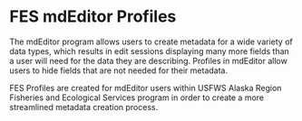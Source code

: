 # FES mdEditor Profiles

The mdEditor program allows users to create metadata for a wide variety of data types, which results in edit sessions displaying many more fields than a user will need for the data they are describing. Profiles in mdEditor allow users to hide fields that are not needed for their metadata. 

FES Profiles are created for mdEditor users within USFWS Alaska Region Fisheries and Ecological Services program in order to create a more streamlined metadata creation process.
